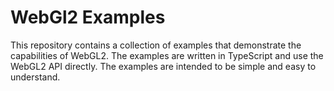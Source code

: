 # WebGl2 Examples

This repository contains a collection of examples that demonstrate the capabilities of WebGL2. The examples are written
in TypeScript and use the WebGL2 API directly. The examples are intended to be simple and easy to understand.
